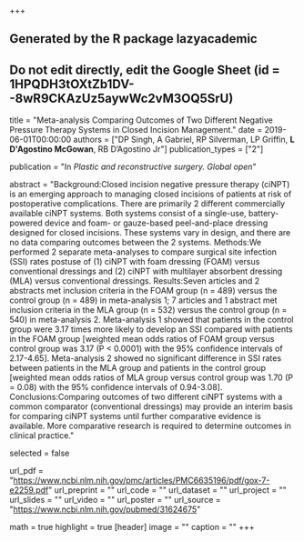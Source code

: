 +++
## Generated by the R package lazyacademic
## Do not edit directly, edit the Google Sheet (id = 1HPQDH3tOXtZb1DV--8wR9CKAzUz5aywWc2vM3OQ5SrU)

title = "Meta-analysis Comparing Outcomes of Two Different Negative Pressure Therapy Systems in Closed Incision Management."
date = 2019-06-01T00:00:00
authors = ["DP Singh, A Gabriel, RP Silverman, LP Griffin, **L D'Agostino McGowan**, RB D’Agostino Jr"]
publication_types = ["2"]

publication = "In *Plastic and reconstructive surgery. Global open*"

abstract = "Background:Closed incision negative pressure therapy (ciNPT) is an emerging approach to managing closed incisions of patients at risk of postoperative complications. There are primarily 2 different commercially available ciNPT systems. Both systems consist of a single-use, battery-powered device and foam- or gauze-based peel-and-place dressing designed for closed incisions. These systems vary in design, and there are no data comparing outcomes between the 2 systems. Methods:We performed 2 separate meta-analyses to compare surgical site infection (SSI) rates postuse of (1) ciNPT with foam dressing (FOAM) versus conventional dressings and (2) ciNPT with multilayer absorbent dressing (MLA) versus conventional dressings. Results:Seven articles and 2 abstracts met inclusion criteria in the FOAM group (n = 489) versus the control group (n = 489) in meta-analysis 1; 7 articles and 1 abstract met inclusion criteria in the MLA group (n = 532) versus the control group (n = 540) in meta-analysis 2. Meta-analysis 1 showed that patients in the control group were 3.17 times more likely to develop an SSI compared with patients in the FOAM group [weighted mean odds ratios of FOAM group versus control group was 3.17 (P < 0.0001) with the 95% confidence intervals of 2.17-4.65]. Meta-analysis 2 showed no significant difference in SSI rates between patients in the MLA group and patients in the control group [weighted mean odds ratios of MLA group versus control group was 1.70 (P = 0.08) with the 95% confidence intervals of 0.94-3.08]. Conclusions:Comparing outcomes of two different ciNPT systems with a common comparator (conventional dressings) may provide an interim basis for comparing ciNPT systems until further comparative evidence is available. More comparative research is required to determine outcomes in clinical practice."

selected = false

url_pdf = "https://www.ncbi.nlm.nih.gov/pmc/articles/PMC6635196/pdf/gox-7-e2259.pdf"
url_preprint = ""
url_code = ""
url_dataset = ""
url_project = ""
url_slides = ""
url_video = ""
url_poster = ""
url_source = "https://www.ncbi.nlm.nih.gov/pubmed/31624675"

math = true
highlight = true
[header]
image = ""
caption = ""
+++
